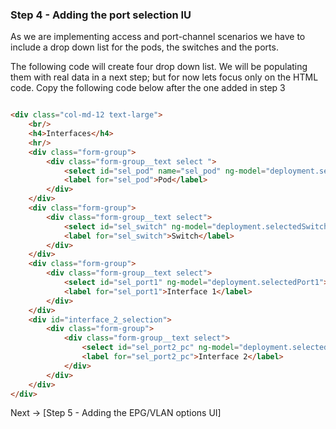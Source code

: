 ### Step 4 - Adding the port selection IU

As we are implementing access and port-channel scenarios we have to include a drop down list for the pods, 
the switches and the ports.

The following code will create four drop down list. We will be populating them with real data in a next step; but for now
lets focus only on the HTML code. Copy the following code below after the one added in step 3

```html

<div class="col-md-12 text-large">
    <br/>
    <h4>Interfaces</h4>
    <hr/>
    <div class="form-group">
        <div class="form-group__text select ">
            <select id="sel_pod" name="sel_pod" ng-model="deployment.selectedPod"></select>
            <label for="sel_pod">Pod</label>
        </div>
    </div>
    <div class="form-group">
        <div class="form-group__text select">
            <select id="sel_switch" ng-model="deployment.selectedSwitch"></select>
            <label for="sel_switch">Switch</label>
        </div>
    </div>
    <div class="form-group">
        <div class="form-group__text select">
            <select id="sel_port1" ng-model="deployment.selectedPort1"></select>
            <label for="sel_port1">Interface 1</label>
        </div>
    </div>
    <div id="interface_2_selection">
        <div class="form-group">
            <div class="form-group__text select">
                <select id="sel_port2_pc" ng-model="deployment.selectedPort2"></select>
                <label for="sel_port2_pc">Interface 2</label>
            </div>
        </div>
    </div>
</div>
```


Next -> [Step 5 - Adding the EPG/VLAN options UI]

[Step 4 - Adding the EPG/VLAN options UI]: step5.md